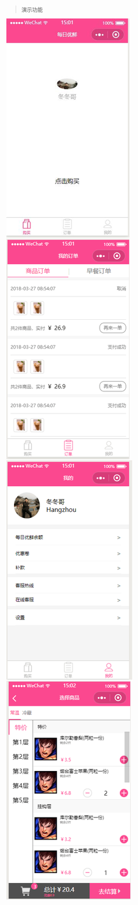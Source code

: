 >演示功能

![image](https://github.com/OnTheWay1991/WxApp3521861063/blob/master/image2/home.jpg?raw=true)
![image](https://github.com/OnTheWay1991/WxApp3521861063/blob/master/image2/order.png?raw=true)
![image](https://github.com/OnTheWay1991/WxApp3521861063/blob/master/image2/user.png?raw=true)
![image](https://github.com/OnTheWay1991/WxApp3521861063/blob/master/image2/buy.png?raw=true)
